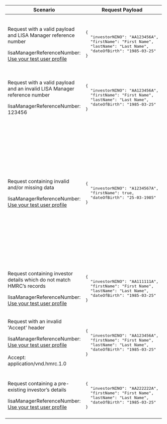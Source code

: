 <table>
    <col width="25%">
    <col width="35%">
    <col width="40%">
    <thead>
        <tr>
            <th>Scenario</th>
            <th>Request Payload</th>
            <th>Response</th>
        </tr>
    </thead>
    <tbody>
        <tr>
            <td><p>Request with a valid payload and LISA Manager reference number</p> <p class="code--block">lisaManagerReferenceNumber: <a href="https://developer.service.hmrc.gov.uk/api-documentation/docs/api/service/lisa-api/1.0#testing">Use your test user profile</a></p></td>
            <td>
<pre class="code--block">
{
  "investorNINO": "AA123456A",
  "firstName": "First Name",
  "lastName": "Last Name",
  "dateOfBirth": "1985-03-25"
}
</pre>
            </td>
            <td><p>HTTP status: <code class="code--slim">201 (Created)</code></p>
<pre class="code--block">
{
  "status": 201,
  "success": true,
  "data": {
    "investorId": "9876543210",
    "message": "Investor created"
  }
}
</pre>
            </td>
        </tr>
        <tr>
            <td><p>Request with a valid payload and an invalid LISA Manager reference number</p> <p class="code--block">lisaManagerReferenceNumber: 123456</p></td>
            <td>
<pre class="code--block">
{
  "investorNINO": "AA123456A",
  "firstName": "First Name",
  "lastName": "Last Name",
  "dateOfBirth": "1985-03-25"
}
</pre>
            </td>
            <td><p>HTTP status: <code class="code--slim">400 (Bad Request)</code></p>
<pre class="code--block">
{
  "code": "BAD_REQUEST",
  "message": "lisaManagerReferenceNumber in the URL is in the wrong format"
}
</pre>
            </td>
        </tr>
        <tr>
            <td><p>Request containing invalid and/or missing data</p><p class="code--block">lisaManagerReferenceNumber: <a href="https://developer.service.hmrc.gov.uk/api-documentation/docs/api/service/lisa-api/1.0#testing">Use your test user profile</a></p></td>
            <td>
<pre class="code--block">
{
  "investorNINO": "A1234567A",
  "firstName": true,
  "dateOfBirth": "25-03-1985"
}
</pre>
            </td>
            <td><p>HTTP status: <code class="code--slim">400 (Bad Request)</code></p>
<pre class="code--block">
{
  "code": "BAD_REQUEST",
  "message": "Bad Request",
  "errors": [
    {
      "code": "MISSING_FIELD",
      "message": "This field is required",
      "path": "/lastName"
    },
    {
      "code": "INVALID_DATE",
      "message": "Date is invalid",
      "path": "/dateOfBirth"
    },
    {
      "code": "INVALID_FORMAT",
      "message": "Invalid format has been used",
      "path": "/investorNINO"
    },
    {
      "code": "INVALID_DATA_TYPE",
      "message": "Invalid data type has been used",
      "path": "/firstName"
    }
  ]
}
</pre>
            </td>
        </tr>
        <tr>
            <td><p>Request containing investor details which do not match HMRC’s records</p><p class="code--block">lisaManagerReferenceNumber: <a href="https://developer.service.hmrc.gov.uk/api-documentation/docs/api/service/lisa-api/1.0#testing">Use your test user profile</a></p></td>
            <td>
<pre class="code--block">
{
  "investorNINO": "AA111111A",
  "firstName": "First Name",
  "lastName": "Last Name",
  "dateOfBirth": "1985-03-25"
}
</pre>
            </td>
            <td><p>HTTP status: <code class="code--slim">403 (Forbidden)</code></p>
<pre class="code--block">
{
  "code": "INVESTOR_NOT_FOUND",
  "message": "The investor details given do not match with HMRC’s records"
}
</pre>
             </td>
        </tr>
        <tr>
           <td><p>Request with an invalid 'Accept' header</p><p class="code--block">lisaManagerReferenceNumber: <a href="https://developer.service.hmrc.gov.uk/api-documentation/docs/api/service/lisa-api/1.0#testing">Use your test user profile</a><br><br>Accept: application/vnd.hmrc.1.0</p></td>
           <td>
<pre class="code--block">
{
  "investorNINO": "AA123456A",
  "firstName": "First Name",
  "lastName": "Last Name",
  "dateOfBirth": "1985-03-25"
}
</pre>
           </td>
           <td><p>HTTP status: <code class="code--slim">406 (Not Acceptable)</code></p>
<pre class="code--block">
{
  "code": "ACCEPT_HEADER_INVALID",
  "message": "The accept header is missing or invalid"
}
</pre>
           </td>
        </tr>
        <tr>
            <td><p>Request containing a pre-existing investor’s details</p> <p class="code--block">lisaManagerReferenceNumber: <a href="https://developer.service.hmrc.gov.uk/api-documentation/docs/api/service/lisa-api/1.0#testing">Use your test user profile</a></p></td>
            <td>
<pre class="code--block">
{
  "investorNINO": "AA222222A",
  "firstName": "First Name",
  "lastName": "Last Name",
  "dateOfBirth": "1985-03-25"
}
</pre>
            </td>
            <td><p>HTTP status: <code class="code--slim">409 (Conflict)</code></p>
<pre class="code--block">
{
  "code": "INVESTOR_ALREADY_EXISTS",
  "message": "The investor already has a record with HMRC",
  "id": "1234567890"
}
</pre>
            </td>
        </tr>
    </tbody>
</table>